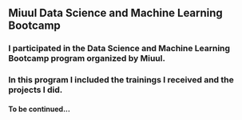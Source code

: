 ## Miuul Data Science and Machine Learning Bootcamp
### I participated in the Data Science and Machine Learning Bootcamp program organized by Miuul.
### In this program I included the trainings I received and the projects I did.
#### To be continued...
